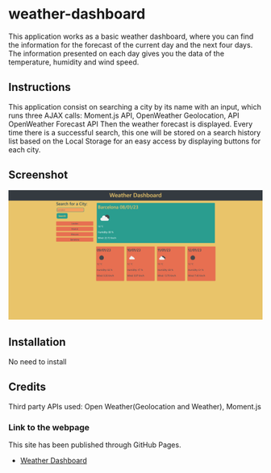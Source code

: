 # weather-dashboard

This application works as a basic weather dashboard, where you can find the information for the forecast of the current day and the next four days. The information presented on each day gives you the data of the temperature, humidity and wind speed.

## Instructions

This application consist on searching a city by its name with an input, which runs three AJAX calls: Moment.js API, OpenWeather Geolocation, API OpenWeather Forecast API Then the weather forecast is displayed. Every time there is a successful search, this one will be stored on a search history list based on the Local Storage for an easy access by displaying buttons for each city.

## Screenshot

![Screenshot of the Weather Dashboard](./assets/pictures/Screenshot%202023-01-08%20210135.png)

## Installation

No need to install

## Credits

Third party APIs used: Open Weather(Geolocation and Weather), Moment.js

### Link to the webpage

This site has been published through GitHub Pages.

-   [Weather Dashboard](https://2g2-99.github.io/weather-dashboard/)
